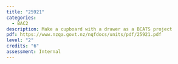 ```yaml
---
title: "25921"
categories:
  - BAC2
description: Make a cupboard with a drawer as a BCATS project
pdf: https://www.nzqa.govt.nz/nqfdocs/units/pdf/25921.pdf
level: "2"
credits: "6"
assessment: Internal
---
```

